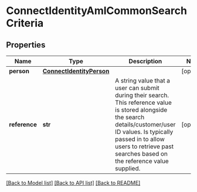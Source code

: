 # ConnectIdentityAmlCommonSearchCriteria

## Properties
Name | Type | Description | Notes
------------ | ------------- | ------------- | -------------
**person** | [**ConnectIdentityPerson**](ConnectIdentityPerson.md) |  | [optional] 
**reference** | **str** | A string value that a user can submit during their search. This reference value is stored alongside the search details/customer/user ID values. Is typically passed in to allow users to retrieve past searches based on the reference value supplied. | [optional] 

[[Back to Model list]](../README.md#documentation-for-models) [[Back to API list]](../README.md#documentation-for-api-endpoints) [[Back to README]](../README.md)

